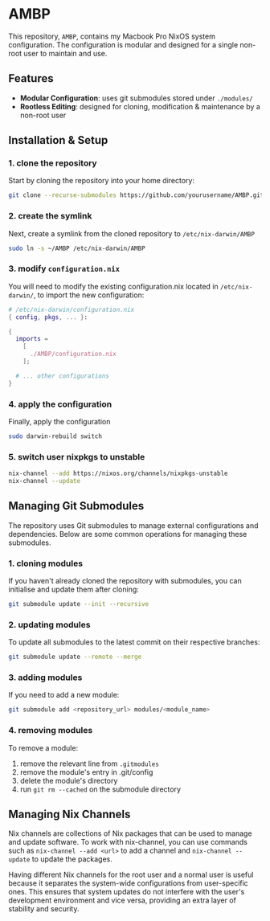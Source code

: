 # AMBP

This repository, `AMBP`, contains my Macbook Pro NixOS system configuration.
The configuration is modular and designed for a single non-root user to maintain and use.

## Features

- **Modular Configuration**: uses git submodules stored under `./modules/`
- **Rootless Editing**: designed for cloning, modification & maintenance by a non-root user

## Installation & Setup

### 1. clone the repository

Start by cloning the repository into your home directory:

```bash
git clone --recurse-submodules https://github.com/yourusername/AMBP.git ~/AMBP
```

### 2. create the symlink

Next, create a symlink from the cloned repository to `/etc/nix-darwin/AMBP`

```bash
sudo ln -s ~/AMBP /etc/nix-darwin/AMBP
```

### 3. modify `configuration.nix`

You will need to modify the existing configuration.nix located in `/etc/nix-darwin/`, 
to import the new configuration:

```nix
# /etc/nix-darwin/configuration.nix
{ config, pkgs, ... }:

{
  imports =
    [ 
      ./AMBP/configuration.nix
    ];

  # ... other configurations
}
```

### 4. apply the configuration

Finally, apply the configuration

```bash
sudo darwin-rebuild switch
```

### 5. switch user nixpkgs to unstable
```bash
nix-channel --add https://nixos.org/channels/nixpkgs-unstable
nix-channel --update
```

## Managing Git Submodules

The repository uses Git submodules to manage external configurations and dependencies.
Below are some common operations for managing these submodules.

### 1. cloning modules

If you haven't already cloned the repository with submodules, you can initialise
and update them after cloning:

```bash
git submodule update --init --recursive
```

### 2. updating modules

To update all submodules to the latest commit on their respective branches:

```bash
git submodule update --remote --merge
```

### 3. adding modules

If you need to add a new module:

```bash
git submodule add <repository_url> modules/<module_name>
```

### 4. removing modules

To remove a module:

1. remove the relevant line from `.gitmodules`
2. remove the module's entry in .git/config
3. delete the module's directory
4. run `git rm --cached` on the submodule directory 

## Managing Nix Channels

Nix channels are collections of Nix packages that can be used to manage and update software. To work with nix-channel, you can use commands such as `nix-channel --add <url>` to add a channel and `nix-channel --update` to update the packages.

Having different Nix channels for the root user and a normal user is useful because it separates the system-wide configurations from user-specific ones. This ensures that system updates do not interfere with the user's development environment and vice versa, providing an extra layer of stability and security.
